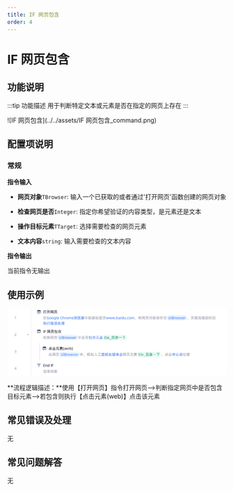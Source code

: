 ```yaml
---
title: IF 网页包含
order: 4
---
```


# IF 网页包含

## 功能说明

:::tip 功能描述
用于判断特定文本或元素是否在指定的网页上存在
:::

![IF 网页包含](../../assets/IF 网页包含_command.png)

## 配置项说明

### 常规

**指令输入**

- **网页对象**`TBrowser`: 输入一个已获取的或者通过'打开网页'函数创建的网页对象

- **检查网页是否**`Integer`: 指定你希望验证的内容类型，是元素还是文本

- **操作目标元素**`TTarget`: 选择需要检查的网页元素

- **文本内容**`string`: 输入需要检查的文本内容


**指令输出**

当前指令无输出

## 使用示例

![image-20250227111131599](../../assets/image-20250227111131599.png)

**流程逻辑描述：**使用【打开网页】指令打开网页-->判断指定网页中是否包含目标元素-->若包含则执行【点击元素(web)】点击该元素

## 常见错误及处理

无

## 常见问题解答

无

